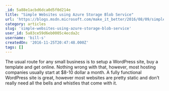 ```yaml
---
_id: 5a88e1acbd6dca0d5f0d214e
title: "Simple Websites using Azure Storage Blob Service"
url: 'https://blogs.msdn.microsoft.com/make_it_better/2016/08/09/simple-websites-using-azure-storage-blob-service/'
category: articles
slug: 'simple-websites-using-azure-storage-blob-service'
user_id: 5a83ce59d6eb0005c4ecda2c
username: 'bill-s'
createdOn: '2016-11-25T20:47:48.000Z'
tags: []
---
```


The usual route for any small business is to setup a WordPress site, buy a template and get online. Nothing wrong with that, however, most hosting companies usually start at $8-10 dollar a month. A fully functional WordPress site is great, however most websites are pretty static and don’t really need all the bells and whistles that come with it.

